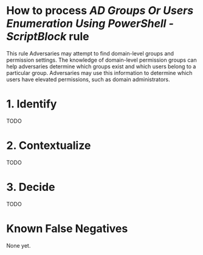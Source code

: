 # How to process *AD Groups Or Users Enumeration Using PowerShell - ScriptBlock* rule
This rule Adversaries may attempt to find domain-level groups and permission settings.
The knowledge of domain-level permission groups can help adversaries determine which groups exist and which users belong to a particular group.
Adversaries may use this information to determine which users have elevated permissions, such as domain administrators.

# 1. Identify
TODO

# 2. Contextualize
TODO

# 3. Decide
TODO

# Known False Negatives
None yet.
